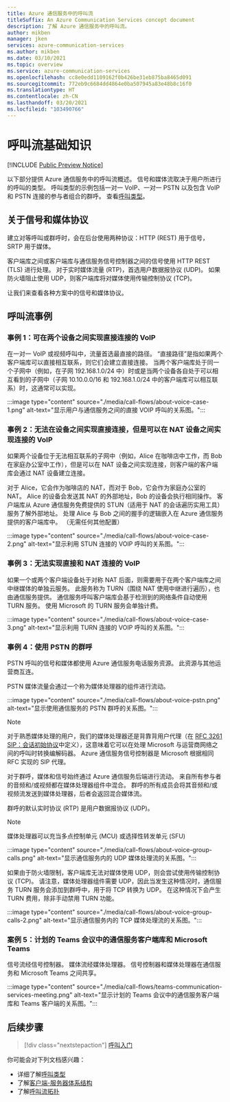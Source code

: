 ```yaml
---
title: Azure 通信服务中的呼叫流
titleSuffix: An Azure Communication Services concept document
description: 了解 Azure 通信服务中的呼叫流。
author: mikben
manager: jken
services: azure-communication-services
ms.author: mikben
ms.date: 03/10/2021
ms.topic: overview
ms.service: azure-communication-services
ms.openlocfilehash: cc8e0edd1109162f0b426be31eb875ba8465d091
ms.sourcegitcommit: 772eb9c6684dd4864e0ba507945a83e48b8c16f0
ms.translationtype: HT
ms.contentlocale: zh-CN
ms.lasthandoff: 03/20/2021
ms.locfileid: "103490766"
---
```

# <a name="call-flow-basics"></a>呼叫流基础知识

[!INCLUDE [Public Preview Notice](../includes/public-preview-include.md)]

以下部分提供 Azure 通信服务中的呼叫流概述。 信号和媒体流取决于用户所进行的呼叫的类型。 呼叫类型的示例包括一对一 VoIP、一对一 PSTN 以及包含 VoIP 和 PSTN 连接的参与者组合的群呼。 查看[呼叫类型](./voice-video-calling/about-call-types.md)。

## <a name="about-signaling-and-media-protocols"></a>关于信号和媒体协议

建立对等呼叫或群呼时，会在后台使用两种协议：HTTP (REST) 用于信号，SRTP 用于媒体。

客户端库之间或客户端库与通信服务信号控制器之间的信号使用 HTTP REST (TLS) 进行处理。 对于实时媒体流量 (RTP)，首选用户数据报协议 (UDP)。 如果防火墙阻止使用 UDP，则客户端库将对媒体使用传输控制协议 (TCP)。

让我们来查看各种方案中的信号和媒体协议。

## <a name="call-flow-cases"></a>呼叫流事例

### <a name="case-1-voip-where-a-direct-connection-between-two-devices-is-possible"></a>事例 1：可在两个设备之间实现直接连接的 VoIP

在一对一 VoIP 或视频呼叫中，流量首选最直接的路径。 “直接路径”是指如果两个客户端库可以直接相互联系，则它们会建立直接连接。 当两个客户端库处于同一个子网中（例如，在子网 192.168.1.0/24 中）时或是当两个设备各自处于可以相互看到的子网中（子网 10.10.0.0/16 和 192.168.1.0/24 中的客户端库可以相互联系）时，这通常可以实现。

:::image type="content" source="./media/call-flows/about-voice-case-1.png" alt-text="显示用户与通信服务之间的直接 VOIP 呼叫的关系图。":::

### <a name="case-2-voip-where-a-direct-connection-between-devices-is-not-possible-but-where-connection-between-nat-devices-is-possible"></a>事例 2：无法在设备之间实现直接连接，但是可以在 NAT 设备之间实现连接的 VoIP

如果两个设备位于无法相互联系的子网中（例如，Alice 在咖啡店中工作，而 Bob 在家庭办公室中工作），但是可以在 NAT 设备之间实现连接，则客户端的客户端库会通过 NAT 设备建立连接。

对于 Alice，它会作为咖啡店的 NAT，而对于 Bob，它会作为家庭办公室的 NAT。 Alice 的设备会发送其 NAT 的外部地址，Bob 的设备会执行相同操作。 客户端库从 Azure 通信服务免费提供的 STUN（适用于 NAT 的会话遍历实用工具）服务了解外部地址。 处理 Alice 与 Bob 之间的握手的逻辑嵌入在 Azure 通信服务提供的客户端库中。 （无需任何其他配置）

:::image type="content" source="./media/call-flows/about-voice-case-2.png" alt-text="显示利用 STUN 连接的 VOIP 呼叫的关系图。":::

### <a name="case-3-voip-where-neither-a-direct-nor-nat-connection-is-possible"></a>事例 3：无法实现直接和 NAT 连接的 VoIP

如果一个或两个客户端设备处于对称 NAT 后面，则需要用于在两个客户端库之间中继媒体的单独云服务。 此服务称为 TURN（围绕 NAT 使用中继进行遍历），也由通信服务提供。 通信服务呼叫客户端库会基于检测到的网络条件自动使用 TURN 服务。 使用 Microsoft 的 TURN 服务会单独计费。

:::image type="content" source="./media/call-flows/about-voice-case-3.png" alt-text="显示利用 TURN 连接的 VOIP 呼叫的关系图。":::

### <a name="case-4-group-calls-with-pstn"></a>事例 4：使用 PSTN 的群呼

PSTN 呼叫的信号和媒体都使用 Azure 通信服务电话服务资源。 此资源与其他运营商互连。

PSTN 媒体流量会通过一个称为媒体处理器的组件进行流动。

:::image type="content" source="./media/call-flows/about-voice-pstn.png" alt-text="显示使用通信服务的 PSTN 群呼的关系图。":::

> [!NOTE]
> 对于熟悉媒体处理的用户，我们的媒体处理器还是背靠背用户代理（在 [RFC 3261 SIP：会话初始协议](https://tools.ietf.org/html/rfc3261)中定义），这意味着它可以在处理 Microsoft 与运营商网络之间的呼叫时转换编解码器。 Azure 通信服务信号控制器是 Microsoft 根据相同 RFC 实现的 SIP 代理。

对于群呼，媒体和信号始终通过 Azure 通信服务后端进行流动。 来自所有参与者的音频和/或视频都在媒体处理器组件中混合。 群呼的所有成员会将其音频和/或视频流发送到媒体处理器，后者会返回混合媒体流。

群呼的默认实时协议 (RTP) 是用户数据报协议 (UDP)。

> [!NOTE]
> 媒体处理器可以充当多点控制单元 (MCU) 或选择性转发单元 (SFU)

:::image type="content" source="./media/call-flows/about-voice-group-calls.png" alt-text="显示通信服务内的 UDP 媒体处理流的关系图。":::

如果由于防火墙限制，客户端库无法对媒体使用 UDP，则会尝试使用传输控制协议 (TCP)。 请注意，媒体处理器组件需要 UDP，因此当发生这种情况时，通信服务 TURN 服务会添加到群呼中，用于将 TCP 转换为 UDP。 在这种情况下会产生 TURN 费用，除非手动禁用 TURN 功能。

:::image type="content" source="./media/call-flows/about-voice-group-calls-2.png" alt-text="显示通信服务内的 TCP 媒体处理流的关系图。":::

### <a name="case-5-communication-services-client-library-and-microsoft-teams-in-a-scheduled-teams-meeting"></a>案例 5：计划的 Teams 会议中的通信服务客户端库和 Microsoft Teams

信号流经信号控制器。 媒体流经媒体处理器。 信号控制器和媒体处理器在通信服务和 Microsoft Teams 之间共享。

:::image type="content" source="./media/call-flows/teams-communication-services-meeting.png" alt-text="显示计划的 Teams 会议中的通信服务客户端库和 Teams 客户端的关系图。":::



## <a name="next-steps"></a>后续步骤

> [!div class="nextstepaction"]
> [呼叫入门](../quickstarts/voice-video-calling/getting-started-with-calling.md)

你可能会对下列文档感兴趣：

- 详细了解[呼叫类型](../concepts/voice-video-calling/about-call-types.md)
- 了解[客户端-服务器体系结构](./client-and-server-architecture.md)
- 了解[呼叫流拓扑](./detailed-call-flows.md)
